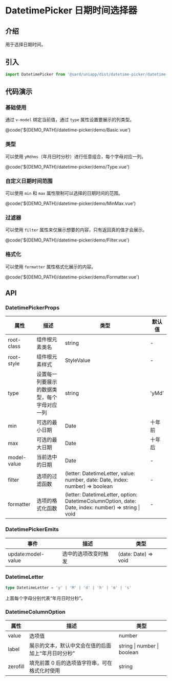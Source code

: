 # DatetimePicker 日期时间选择器

## 介绍

用于选择日期时间。

## 引入

```ts
import DatetimePicker from '@sard/uniapp/dist/datetime-picker/datetime-picker.vue'
```

## 代码演示

### 基础使用

通过 `v-model` 绑定当前值，通过 `type` 属性设置要展示的列类型。

@code('${DEMO_PATH}/datetime-picker/demo/Basic.vue')

### 类型

可以使用 `yMdhms`（年月日时分秒）进行任意组合，每个字母对应一列。

@code('${DEMO_PATH}/datetime-picker/demo/Type.vue')

### 自定义日期时间范围

可以使用 `min` 和 `max` 属性限制可以选择的日期时间的范围。

@code('${DEMO_PATH}/datetime-picker/demo/MinMax.vue')

### 过滤器

可以使用 `filter` 属性来仅展示想要的内容，只有返回真的值才会展示。

@code('${DEMO_PATH}/datetime-picker/demo/Filter.vue')

### 格式化

可以使用 `formatter` 属性格式化展示的内容。

@code('${DEMO_PATH}/datetime-picker/demo/Formatter.vue')

## API

### DatetimePickerProps

| 属性        | 描述                                         | 类型                                                                                                | 默认值 |
| ----------- | -------------------------------------------- | --------------------------------------------------------------------------------------------------- | ------ |
| root-class  | 组件根元素类名                               | string                                                                                              | -      |
| root-style  | 组件根元素样式                               | StyleValue                                                                                          | -      |
| type        | 设置每一列要展示的数据类型，每个字母对应一列 | string                                                                                              | 'yMd'  |
| min         | 可选的最小日期                               | Date                                                                                                | 十年前 |
| max         | 可选的最大日期                               | Date                                                                                                | 十年后 |
| model-value | 当前选中的日期                               | Date                                                                                                | -      |
| filter      | 选项的过滤函数                               | (letter: DatetimeLetter, value: number, date: Date, index: number) => boolean                       | -      |
| formatter   | 选项的格式化函数                             | (letter: DatetimeLetter, option: DatetimeColumnOption, date: Date, index: number) => string \| void | -      |

### DatetimePickerEmits

| 事件               | 描述                 | 类型                 |
| ------------------ | -------------------- | -------------------- |
| update:model-value | 选中的选项改变时触发 | (date: Date) => void |

### DatetimeLetter

```ts
type DatetimeLetter = 'y' | 'M' | 'd' | 'h' | 'm' | 's'
```

上面每个字母分别代表“年月日时分秒”。

### DatetimeColumnOption

| 属性     | 描述                                               | 类型                        |
| -------- | -------------------------------------------------- | --------------------------- |
| value    | 选项值                                             | number                      |
| label    | 展示的文本，默认中文会在值的后面加上“年月日时分秒” | string \| number \| boolean |
| zerofill | 填充前置 0 后的选项值字符串，可在格式化时使用      | string                      |
